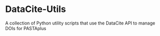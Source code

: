 # DataCite-Utils
A collection of Python utility scripts that use the DataCite API to manage DOIs for PASTAplus
